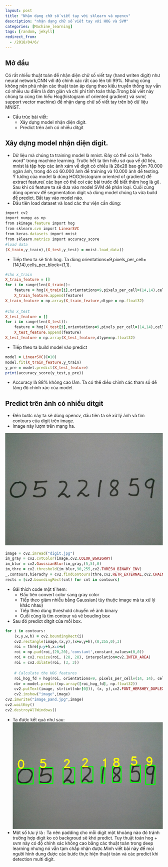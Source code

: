 ```yaml
---
layout: post
title: "Nhận dạng chữ số viết tay với sklearn và opencv"
description: "nhận dạng chữ số viết tay với HOG và SVM"
categories: [Machine_learning]
tags: [random, jekyll]
redirect_from:
  - /2018/04/6/
---
```

## Mở đầu
Có rất nhiều thuật toán để nhận diện chữ số viết tay (hand writen digit) như neural network,CNN với độ chính xác rất cao lên tới 99%. Nhưng cũng không nên phủ nhận các thuật toán áp dụng theo kiểu truyền thống tuy vẫn có nhiều ưu điểm là đơn giản và chi phí tính toán thâp.Trong bài viết này chúng ta cùng tìm hiểu Hog(histogram of oriented gradient) và svm( support vector machine) để nhận dạng chữ số viết tay trên bộ dữ liệu MNIST.
* Cấu trúc bài viết:
  * Xây dựng model nhận diện digit.
  * Predict trên ảnh có nhiều ditgit
## Xây dựng model nhận diện digit.
* Dữ liệu mà chúng ta training model là mnist. Đây có thể coi là "hello word" trong machine learning. Trước hết ta tìm hiểu sơ qua về dữ liệu, mnist là tập hợp các ảnh xám về digit có chiều là 28x28 bao gồm 70.000 ngàn ảnh, trong đó có 60.000 ảnh để training và 10.000 ảnh để testing. Ý tưởng của model là dùng HOG(histogram oriented of gradient) để extract feature( các bạn có thể coi các bài trước để biết thêm hog là gì). Sau khi có feature ta sẽ đưa vào model SVM để phân loại. Cuối cùng dùng opencv đế segmentation digit và dùng model chúng ta vừa build để predict. Bắt tay vào model nào.
* Đầu tiên load dataset và load các thư viện cần dùng:
~~~ ruby
import cv2
import numpy as np
from skimage.feature import hog
from sklearn.svm import LinearSVC
from keras.datasets import mnist
from sklearn.metrics import accuracy_score
#load data
(X_train,y_train),(X_test,y_test) = mnist.load_data()
~~~
* Tiếp theo ta sẽ tính hog. Ta dùng orientations=9,pixels_per_cell=(14,14),cells_per_block=(1,1).
~~~ ruby
#cho x_train
X_train_feature = []
for i in range(len(X_train)):
    feature = hog(X_train[i],orientations=9,pixels_per_cell=(14,14),cells_per_block=(1,1),block_norm="L2")
    X_train_feature.append(feature)
X_train_feature = np.array(X_train_feature,dtype = np.float32)

#cho x_test
X_test_feature = []
for i in range(len(X_test)):
    feature = hog(X_test[i],orientations=9,pixels_per_cell=(14,14),cells_per_block=(1,1),block_norm="L2")
    X_test_feature.append(feature)
X_test_feature = np.array(X_test_feature,dtype=np.float32)
~~~
* Tiếp theo ta build model vào predict
~~~ ruby
model = LinearSVC(C=10)
model.fit(X_train_feature,y_train)
y_pre = model.predict(X_test_feature)
print(accuracy_score(y_test,y_pre))
~~~
* Accuracy là 88% không cao lắm. Ta có thể điều chỉnh các tham số để tăng độ chính xác của model.
## Predict trên ảnh có nhiều ditgit
* Đến bước này ta sẽ dùng opencv, đầu tiên ta sẽ xử lý ảnh và tìm contours của digit trên image.
* Image này lượm trên mạng ha.

![digit](/assets/images/digit.jpg)

~~~ ruby
image = cv2.imread("digit.jpg")
im_gray = cv2.cvtColor(image,cv2.COLOR_BGR2GRAY)
im_blur = cv2.GaussianBlur(im_gray,(5,5),0)
im,thre = cv2.threshold(im_blur,90,255,cv2.THRESH_BINARY_INV)
_,contours,hierachy = cv2.findContours(thre,cv2.RETR_EXTERNAL,cv2.CHAIN_APPROX_SIMPLE)
rects = [cv2.boundingRect(cnt) for cnt in contours]
~~~
* Gải thích code một tí hem:
  * Đầu tiên convert color sang gray color
  * Tiếp theo giảm nhiễu bằng Gaussian( tùy thuộc image mà ta xử lý khác nhau)
  * Tiếp theo dùng threshold chuyển về ảnh binary
  * Cuối cùng là tìm contour và vẽ bouding box 
* Sau đó predict ditgit của mỗi box.
~~~ ruby
for i in contours:
    (x,y,w,h) = cv2.boundingRect(i)
    cv2.rectangle(image,(x,y),(x+w,y+h),(0,255,0),3)
    roi = thre[y:y+h,x:x+w]
    roi = np.pad(roi,(20,20),'constant',constant_values=(0,0))
    roi = cv2.resize(roi, (28, 28), interpolation=cv2.INTER_AREA)
    roi = cv2.dilate(roi, (3, 3))
    
    # Calculate the HOG features
    roi_hog_fd = hog(roi, orientations=9, pixels_per_cell=(14, 14), cells_per_block=(1, 1),block_norm="L2")
    nbr = model.predict(np.array([roi_hog_fd], np.float32))
    cv2.putText(image, str(int(nbr[0])), (x, y),cv2.FONT_HERSHEY_DUPLEX, 2, (0, 255, 255), 3)
    cv2.imshow("image",image)
cv2.imwrite("image_pand.jpg",image)
cv2.waitKey()
cv2.destroyAllWindows()
~~~
* Ta được kết quả như sau:
![digit_predict](/assets/images/image_pand.jpg)
* Một số lưu ý là : Ta nên padding cho mỗi digit một khoảng nào đó tránh trường hợp digit ko có backgroud sẽ khó predict. Tuy thuật toán hog + svm này có độ chính xác không cao bằng các thuật toán trong deep learning nhưng nó vẫn tạm chấp nhận được.Mình viết bài này để mọi người hình dung được các bước thực hiện thuật toán và các predict khi detection multi digit.
